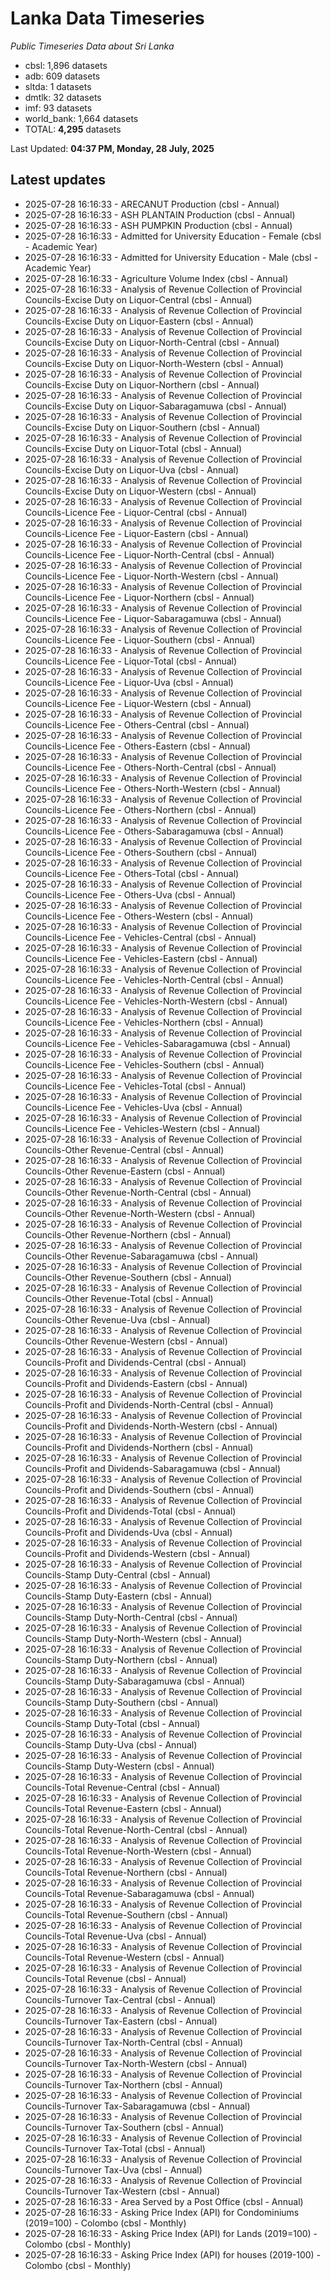 # Lanka Data Timeseries
*Public Timeseries Data about Sri Lanka*

* cbsl: 1,896 datasets
* adb: 609 datasets
* sltda: 1 datasets
* dmtlk: 32 datasets
* imf: 93 datasets
* world_bank: 1,664 datasets
* TOTAL: **4,295** datasets

Last Updated: **04:37 PM, Monday, 28 July, 2025**

## Latest updates

* 2025-07-28 16:16:33 - ARECANUT Production (cbsl - Annual)
* 2025-07-28 16:16:33 - ASH PLANTAIN Production (cbsl - Annual)
* 2025-07-28 16:16:33 - ASH PUMPKIN Production (cbsl - Annual)
* 2025-07-28 16:16:33 - Admitted for University Education - Female (cbsl - Academic Year)
* 2025-07-28 16:16:33 - Admitted for University Education - Male (cbsl - Academic Year)
* 2025-07-28 16:16:33 - Agriculture Volume Index (cbsl - Annual)
* 2025-07-28 16:16:33 - Analysis of Revenue Collection of Provincial Councils-Excise Duty on Liquor-Central (cbsl - Annual)
* 2025-07-28 16:16:33 - Analysis of Revenue Collection of Provincial Councils-Excise Duty on Liquor-Eastern (cbsl - Annual)
* 2025-07-28 16:16:33 - Analysis of Revenue Collection of Provincial Councils-Excise Duty on Liquor-North-Central (cbsl - Annual)
* 2025-07-28 16:16:33 - Analysis of Revenue Collection of Provincial Councils-Excise Duty on Liquor-North-Western (cbsl - Annual)
* 2025-07-28 16:16:33 - Analysis of Revenue Collection of Provincial Councils-Excise Duty on Liquor-Northern (cbsl - Annual)
* 2025-07-28 16:16:33 - Analysis of Revenue Collection of Provincial Councils-Excise Duty on Liquor-Sabaragamuwa (cbsl - Annual)
* 2025-07-28 16:16:33 - Analysis of Revenue Collection of Provincial Councils-Excise Duty on Liquor-Southern (cbsl - Annual)
* 2025-07-28 16:16:33 - Analysis of Revenue Collection of Provincial Councils-Excise Duty on Liquor-Total (cbsl - Annual)
* 2025-07-28 16:16:33 - Analysis of Revenue Collection of Provincial Councils-Excise Duty on Liquor-Uva (cbsl - Annual)
* 2025-07-28 16:16:33 - Analysis of Revenue Collection of Provincial Councils-Excise Duty on Liquor-Western (cbsl - Annual)
* 2025-07-28 16:16:33 - Analysis of Revenue Collection of Provincial Councils-Licence Fee - Liquor-Central (cbsl - Annual)
* 2025-07-28 16:16:33 - Analysis of Revenue Collection of Provincial Councils-Licence Fee - Liquor-Eastern (cbsl - Annual)
* 2025-07-28 16:16:33 - Analysis of Revenue Collection of Provincial Councils-Licence Fee - Liquor-North-Central (cbsl - Annual)
* 2025-07-28 16:16:33 - Analysis of Revenue Collection of Provincial Councils-Licence Fee - Liquor-North-Western (cbsl - Annual)
* 2025-07-28 16:16:33 - Analysis of Revenue Collection of Provincial Councils-Licence Fee - Liquor-Northern (cbsl - Annual)
* 2025-07-28 16:16:33 - Analysis of Revenue Collection of Provincial Councils-Licence Fee - Liquor-Sabaragamuwa (cbsl - Annual)
* 2025-07-28 16:16:33 - Analysis of Revenue Collection of Provincial Councils-Licence Fee - Liquor-Southern (cbsl - Annual)
* 2025-07-28 16:16:33 - Analysis of Revenue Collection of Provincial Councils-Licence Fee - Liquor-Total (cbsl - Annual)
* 2025-07-28 16:16:33 - Analysis of Revenue Collection of Provincial Councils-Licence Fee - Liquor-Uva (cbsl - Annual)
* 2025-07-28 16:16:33 - Analysis of Revenue Collection of Provincial Councils-Licence Fee - Liquor-Western (cbsl - Annual)
* 2025-07-28 16:16:33 - Analysis of Revenue Collection of Provincial Councils-Licence Fee - Others-Central (cbsl - Annual)
* 2025-07-28 16:16:33 - Analysis of Revenue Collection of Provincial Councils-Licence Fee - Others-Eastern (cbsl - Annual)
* 2025-07-28 16:16:33 - Analysis of Revenue Collection of Provincial Councils-Licence Fee - Others-North-Central (cbsl - Annual)
* 2025-07-28 16:16:33 - Analysis of Revenue Collection of Provincial Councils-Licence Fee - Others-North-Western (cbsl - Annual)
* 2025-07-28 16:16:33 - Analysis of Revenue Collection of Provincial Councils-Licence Fee - Others-Northern (cbsl - Annual)
* 2025-07-28 16:16:33 - Analysis of Revenue Collection of Provincial Councils-Licence Fee - Others-Sabaragamuwa (cbsl - Annual)
* 2025-07-28 16:16:33 - Analysis of Revenue Collection of Provincial Councils-Licence Fee - Others-Southern (cbsl - Annual)
* 2025-07-28 16:16:33 - Analysis of Revenue Collection of Provincial Councils-Licence Fee - Others-Total (cbsl - Annual)
* 2025-07-28 16:16:33 - Analysis of Revenue Collection of Provincial Councils-Licence Fee - Others-Uva (cbsl - Annual)
* 2025-07-28 16:16:33 - Analysis of Revenue Collection of Provincial Councils-Licence Fee - Others-Western (cbsl - Annual)
* 2025-07-28 16:16:33 - Analysis of Revenue Collection of Provincial Councils-Licence Fee - Vehicles-Central (cbsl - Annual)
* 2025-07-28 16:16:33 - Analysis of Revenue Collection of Provincial Councils-Licence Fee - Vehicles-Eastern (cbsl - Annual)
* 2025-07-28 16:16:33 - Analysis of Revenue Collection of Provincial Councils-Licence Fee - Vehicles-North-Central (cbsl - Annual)
* 2025-07-28 16:16:33 - Analysis of Revenue Collection of Provincial Councils-Licence Fee - Vehicles-North-Western (cbsl - Annual)
* 2025-07-28 16:16:33 - Analysis of Revenue Collection of Provincial Councils-Licence Fee - Vehicles-Northern (cbsl - Annual)
* 2025-07-28 16:16:33 - Analysis of Revenue Collection of Provincial Councils-Licence Fee - Vehicles-Sabaragamuwa (cbsl - Annual)
* 2025-07-28 16:16:33 - Analysis of Revenue Collection of Provincial Councils-Licence Fee - Vehicles-Southern (cbsl - Annual)
* 2025-07-28 16:16:33 - Analysis of Revenue Collection of Provincial Councils-Licence Fee - Vehicles-Total (cbsl - Annual)
* 2025-07-28 16:16:33 - Analysis of Revenue Collection of Provincial Councils-Licence Fee - Vehicles-Uva (cbsl - Annual)
* 2025-07-28 16:16:33 - Analysis of Revenue Collection of Provincial Councils-Licence Fee - Vehicles-Western (cbsl - Annual)
* 2025-07-28 16:16:33 - Analysis of Revenue Collection of Provincial Councils-Other Revenue-Central (cbsl - Annual)
* 2025-07-28 16:16:33 - Analysis of Revenue Collection of Provincial Councils-Other Revenue-Eastern (cbsl - Annual)
* 2025-07-28 16:16:33 - Analysis of Revenue Collection of Provincial Councils-Other Revenue-North-Central (cbsl - Annual)
* 2025-07-28 16:16:33 - Analysis of Revenue Collection of Provincial Councils-Other Revenue-North-Western (cbsl - Annual)
* 2025-07-28 16:16:33 - Analysis of Revenue Collection of Provincial Councils-Other Revenue-Northern (cbsl - Annual)
* 2025-07-28 16:16:33 - Analysis of Revenue Collection of Provincial Councils-Other Revenue-Sabaragamuwa (cbsl - Annual)
* 2025-07-28 16:16:33 - Analysis of Revenue Collection of Provincial Councils-Other Revenue-Southern (cbsl - Annual)
* 2025-07-28 16:16:33 - Analysis of Revenue Collection of Provincial Councils-Other Revenue-Total (cbsl - Annual)
* 2025-07-28 16:16:33 - Analysis of Revenue Collection of Provincial Councils-Other Revenue-Uva (cbsl - Annual)
* 2025-07-28 16:16:33 - Analysis of Revenue Collection of Provincial Councils-Other Revenue-Western (cbsl - Annual)
* 2025-07-28 16:16:33 - Analysis of Revenue Collection of Provincial Councils-Profit and Dividends-Central (cbsl - Annual)
* 2025-07-28 16:16:33 - Analysis of Revenue Collection of Provincial Councils-Profit and Dividends-Eastern (cbsl - Annual)
* 2025-07-28 16:16:33 - Analysis of Revenue Collection of Provincial Councils-Profit and Dividends-North-Central (cbsl - Annual)
* 2025-07-28 16:16:33 - Analysis of Revenue Collection of Provincial Councils-Profit and Dividends-North-Western (cbsl - Annual)
* 2025-07-28 16:16:33 - Analysis of Revenue Collection of Provincial Councils-Profit and Dividends-Northern (cbsl - Annual)
* 2025-07-28 16:16:33 - Analysis of Revenue Collection of Provincial Councils-Profit and Dividends-Sabaragamuwa (cbsl - Annual)
* 2025-07-28 16:16:33 - Analysis of Revenue Collection of Provincial Councils-Profit and Dividends-Southern (cbsl - Annual)
* 2025-07-28 16:16:33 - Analysis of Revenue Collection of Provincial Councils-Profit and Dividends-Total (cbsl - Annual)
* 2025-07-28 16:16:33 - Analysis of Revenue Collection of Provincial Councils-Profit and Dividends-Uva (cbsl - Annual)
* 2025-07-28 16:16:33 - Analysis of Revenue Collection of Provincial Councils-Profit and Dividends-Western (cbsl - Annual)
* 2025-07-28 16:16:33 - Analysis of Revenue Collection of Provincial Councils-Stamp Duty-Central (cbsl - Annual)
* 2025-07-28 16:16:33 - Analysis of Revenue Collection of Provincial Councils-Stamp Duty-Eastern (cbsl - Annual)
* 2025-07-28 16:16:33 - Analysis of Revenue Collection of Provincial Councils-Stamp Duty-North-Central (cbsl - Annual)
* 2025-07-28 16:16:33 - Analysis of Revenue Collection of Provincial Councils-Stamp Duty-North-Western (cbsl - Annual)
* 2025-07-28 16:16:33 - Analysis of Revenue Collection of Provincial Councils-Stamp Duty-Northern (cbsl - Annual)
* 2025-07-28 16:16:33 - Analysis of Revenue Collection of Provincial Councils-Stamp Duty-Sabaragamuwa (cbsl - Annual)
* 2025-07-28 16:16:33 - Analysis of Revenue Collection of Provincial Councils-Stamp Duty-Southern (cbsl - Annual)
* 2025-07-28 16:16:33 - Analysis of Revenue Collection of Provincial Councils-Stamp Duty-Total (cbsl - Annual)
* 2025-07-28 16:16:33 - Analysis of Revenue Collection of Provincial Councils-Stamp Duty-Uva (cbsl - Annual)
* 2025-07-28 16:16:33 - Analysis of Revenue Collection of Provincial Councils-Stamp Duty-Western (cbsl - Annual)
* 2025-07-28 16:16:33 - Analysis of Revenue Collection of Provincial Councils-Total Revenue-Central (cbsl - Annual)
* 2025-07-28 16:16:33 - Analysis of Revenue Collection of Provincial Councils-Total Revenue-Eastern (cbsl - Annual)
* 2025-07-28 16:16:33 - Analysis of Revenue Collection of Provincial Councils-Total Revenue-North-Central (cbsl - Annual)
* 2025-07-28 16:16:33 - Analysis of Revenue Collection of Provincial Councils-Total Revenue-North-Western (cbsl - Annual)
* 2025-07-28 16:16:33 - Analysis of Revenue Collection of Provincial Councils-Total Revenue-Northern (cbsl - Annual)
* 2025-07-28 16:16:33 - Analysis of Revenue Collection of Provincial Councils-Total Revenue-Sabaragamuwa (cbsl - Annual)
* 2025-07-28 16:16:33 - Analysis of Revenue Collection of Provincial Councils-Total Revenue-Southern (cbsl - Annual)
* 2025-07-28 16:16:33 - Analysis of Revenue Collection of Provincial Councils-Total Revenue-Uva (cbsl - Annual)
* 2025-07-28 16:16:33 - Analysis of Revenue Collection of Provincial Councils-Total Revenue-Western (cbsl - Annual)
* 2025-07-28 16:16:33 - Analysis of Revenue Collection of Provincial Councils-Total Revenue (cbsl - Annual)
* 2025-07-28 16:16:33 - Analysis of Revenue Collection of Provincial Councils-Turnover Tax-Central (cbsl - Annual)
* 2025-07-28 16:16:33 - Analysis of Revenue Collection of Provincial Councils-Turnover Tax-Eastern (cbsl - Annual)
* 2025-07-28 16:16:33 - Analysis of Revenue Collection of Provincial Councils-Turnover Tax-North-Central (cbsl - Annual)
* 2025-07-28 16:16:33 - Analysis of Revenue Collection of Provincial Councils-Turnover Tax-North-Western (cbsl - Annual)
* 2025-07-28 16:16:33 - Analysis of Revenue Collection of Provincial Councils-Turnover Tax-Northern (cbsl - Annual)
* 2025-07-28 16:16:33 - Analysis of Revenue Collection of Provincial Councils-Turnover Tax-Sabaragamuwa (cbsl - Annual)
* 2025-07-28 16:16:33 - Analysis of Revenue Collection of Provincial Councils-Turnover Tax-Southern (cbsl - Annual)
* 2025-07-28 16:16:33 - Analysis of Revenue Collection of Provincial Councils-Turnover Tax-Total (cbsl - Annual)
* 2025-07-28 16:16:33 - Analysis of Revenue Collection of Provincial Councils-Turnover Tax-Uva (cbsl - Annual)
* 2025-07-28 16:16:33 - Analysis of Revenue Collection of Provincial Councils-Turnover Tax-Western (cbsl - Annual)
* 2025-07-28 16:16:33 - Area Served by a Post Office (cbsl - Annual)
* 2025-07-28 16:16:33 - Asking Price Index (API) for Condominiums (2019=100) - Colombo (cbsl - Monthly)
* 2025-07-28 16:16:33 - Asking Price Index (API) for Lands (2019=100) - Colombo (cbsl - Monthly)
* 2025-07-28 16:16:33 - Asking Price Index (API) for houses (2019-100) - Colombo (cbsl - Monthly)